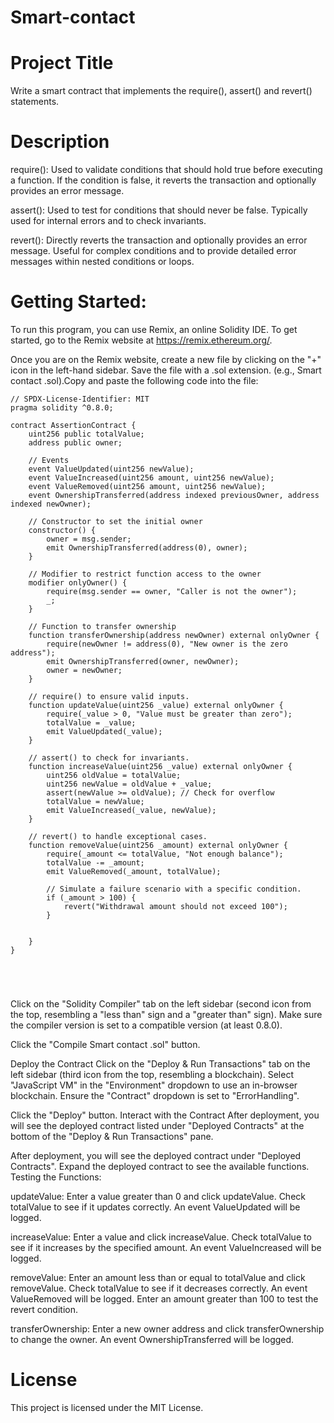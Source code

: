 # Smart-contact
# Project Title
 Write a smart contract that implements the require(), assert() and revert() statements.
# Description
require():
Used to validate conditions that should hold true before executing a function.
If the condition is false, it reverts the transaction and optionally provides an error message.

assert():
Used to test for conditions that should never be false.
Typically used for internal errors and to check invariants.


revert():
Directly reverts the transaction and optionally provides an error message.
Useful for complex conditions and to provide detailed error messages within nested conditions or loops.

# Getting Started: 
To run this program, you can use Remix, an online Solidity IDE. To get started, go to the Remix website at https://remix.ethereum.org/.

Once you are on the Remix website, create a new file by clicking on the "+" icon in the left-hand sidebar. Save the file with a .sol extension. (e.g., Smart contact .sol).Copy and paste the following code into the file:
```
// SPDX-License-Identifier: MIT
pragma solidity ^0.8.0;

contract AssertionContract {
    uint256 public totalValue;
    address public owner;

    // Events
    event ValueUpdated(uint256 newValue);
    event ValueIncreased(uint256 amount, uint256 newValue);
    event ValueRemoved(uint256 amount, uint256 newValue);
    event OwnershipTransferred(address indexed previousOwner, address indexed newOwner);

    // Constructor to set the initial owner
    constructor() {
        owner = msg.sender;
        emit OwnershipTransferred(address(0), owner);
    }

    // Modifier to restrict function access to the owner
    modifier onlyOwner() {
        require(msg.sender == owner, "Caller is not the owner");
        _;
    }

    // Function to transfer ownership
    function transferOwnership(address newOwner) external onlyOwner {
        require(newOwner != address(0), "New owner is the zero address");
        emit OwnershipTransferred(owner, newOwner);
        owner = newOwner;
    }

    // require() to ensure valid inputs.
    function updateValue(uint256 _value) external onlyOwner {
        require(_value > 0, "Value must be greater than zero");
        totalValue = _value;
        emit ValueUpdated(_value);
    }

    // assert() to check for invariants.
    function increaseValue(uint256 _value) external onlyOwner {
        uint256 oldValue = totalValue;
        uint256 newValue = oldValue + _value;
        assert(newValue >= oldValue); // Check for overflow
        totalValue = newValue;
        emit ValueIncreased(_value, newValue);
    }

    // revert() to handle exceptional cases.
    function removeValue(uint256 _amount) external onlyOwner {
        require(_amount <= totalValue, "Not enough balance");
        totalValue -= _amount;
        emit ValueRemoved(_amount, totalValue);

        // Simulate a failure scenario with a specific condition.
        if (_amount > 100) {
            revert("Withdrawal amount should not exceed 100");
        }
        
        
    }
}



       

```

Click on the "Solidity Compiler" tab on the left sidebar (second icon from the top, resembling a "less than" sign and a "greater than" sign).
Make sure the compiler version is set to a compatible version (at least 0.8.0).

Click the "Compile Smart contact .sol" button.

 Deploy the Contract Click on the "Deploy & Run Transactions" tab on the left sidebar (third icon from the top, resembling a blockchain).
Select "JavaScript VM" in the "Environment" dropdown to use an in-browser blockchain.
Ensure the "Contract" dropdown is set to "ErrorHandling".

Click the "Deploy" button.
 Interact with the Contract After deployment, you will see the deployed contract listed under "Deployed Contracts" at the bottom of the "Deploy & Run Transactions" pane.

After deployment, you will see the deployed contract under "Deployed Contracts".
Expand the deployed contract to see the available functions.
Testing the Functions:

updateValue: Enter a value greater than 0 and click updateValue. Check totalValue to see if it updates correctly. An event ValueUpdated will be logged.

increaseValue: Enter a value and click increaseValue. Check totalValue to see if it increases by the specified amount. An event ValueIncreased will be logged.

removeValue: Enter an amount less than or equal to totalValue and click removeValue. Check totalValue to see if it decreases correctly. An event ValueRemoved will be logged. Enter an amount greater than 100 to test the revert condition.

transferOwnership: Enter a new owner address and click transferOwnership to change the owner. An event OwnershipTransferred will be logged.

# License
This project is licensed under the MIT License.

